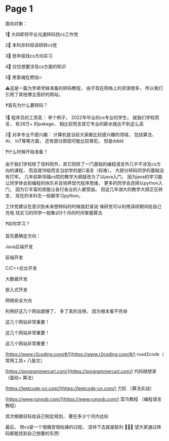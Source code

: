 # Page 1

面向对象： &#x20;

1⃣️ 大四即将毕业光速转码找cs工作党

2⃣️ 本科非科班读研转cs党

3⃣️ 低年级找cs方向实习

4⃣️ 仅仅想要涉及cs方面的知识

5⃣️ 黑客魂在燃烧🔥

⚠️这是一篇为学弟学妹准备的转码教程， 由于现在网络上的资源很多， 所以我们引用了其他博主搭好的网站。

❓首先为什么要转码？

1⃣️ 程序员的工资高： 举个例子， 2022年毕业的cs专业的学生， 就我们学校而言， 有28万+ 的pakage， 相比较而言其它专业的薪水就达不到这么高

2⃣️ 对本专业不感兴趣： 计算机是当前大家都比较感兴趣的领域， 包括算法、AI、 IoT等等方面， 还有部分原因可能比较冒犯， 但是dddd

❓什么时候开始准备？

由于我们学校除了信科院外，其它院除了一门基础的编程语言外几乎不涉及cs方向的课程， 而且就18级而言当初学的是C语言（较难）， 大部分转码同学的基础没有打牢。 几年前斯坦福cs院的教学大纲就改为了以java入门， 因为java的学习能让同学体会到编程的快乐并且培养现代程序思维， 更多的同学会选择以python入门， 因为它丰富的库能让各行各业的人都受益。 但这几年湖大的教学大纲正在转变， 现在的本科生一般都学习python。

工作党建议在意识到未来想转码的时候就赶紧润 保研党可以利用读研期间给自己充电 找实习的同学一般集训3个月的时间掌握算法

❓如何学习？

首先要确定方向：

Java后端开发

前端开发

C/C++后台开发

大数据开发

嵌入式开发

网络安全方向



利用好这几个网站就够了， 多了真的没用， 因为根本看不完😅

这几个网站非常重要！

&#x20;这几个网站非常重要！

这几个网站非常重要！

[https://www.r2coding.com/#/](https://www.r2coding.com/#/)    road2code（ 常用工具+ 八股文）

[https://programmercarl.com/](https://programmercarl.com/)    代码随想录 （面经+ 算法）

[https://leetcode-cn.com/](https://leetcode-cn.com/)    力扣 （算法实战）

[https://www.runoob.com/](https://www.runoob.com/)    菜鸟教程 （编程语言教程）

其次根据目标给自己制定规划， 要在多少个月内达标

最后， 转cs是一个很痛苦很枯燥的过程， 坚持下去就是胜利 🎉🎉🎉  望大家通过转码都能找到自己想要的东西❕ &#x20;
